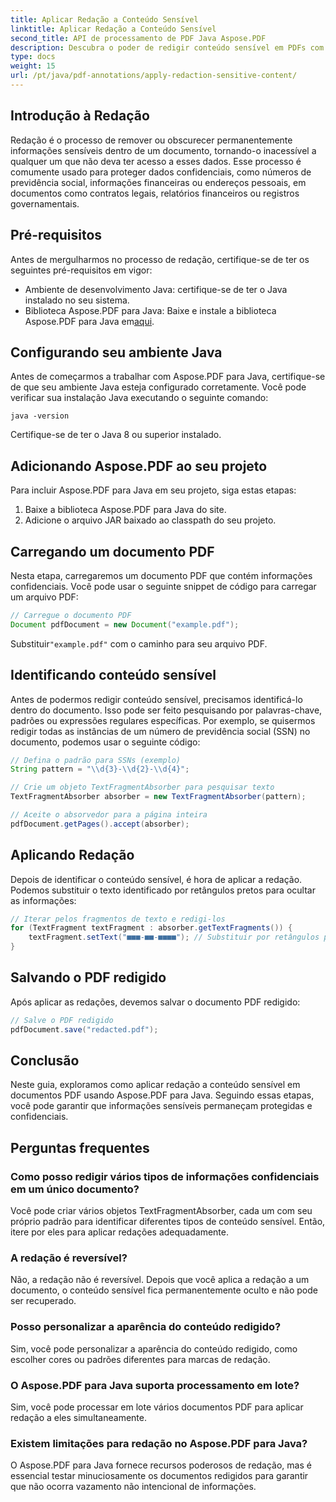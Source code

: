 ```yaml
---
title: Aplicar Redação a Conteúdo Sensível
linktitle: Aplicar Redação a Conteúdo Sensível
second_title: API de processamento de PDF Java Aspose.PDF
description: Descubra o poder de redigir conteúdo sensível em PDFs com o Aspose.PDF para Java.
type: docs
weight: 15
url: /pt/java/pdf-annotations/apply-redaction-sensitive-content/
---
```


## Introdução à Redação

Redação é o processo de remover ou obscurecer permanentemente informações sensíveis dentro de um documento, tornando-o inacessível a qualquer um que não deva ter acesso a esses dados. Esse processo é comumente usado para proteger dados confidenciais, como números de previdência social, informações financeiras ou endereços pessoais, em documentos como contratos legais, relatórios financeiros ou registros governamentais.

## Pré-requisitos

Antes de mergulharmos no processo de redação, certifique-se de ter os seguintes pré-requisitos em vigor:

- Ambiente de desenvolvimento Java: certifique-se de ter o Java instalado no seu sistema.
-  Biblioteca Aspose.PDF para Java: Baixe e instale a biblioteca Aspose.PDF para Java em[aqui](https://releases.aspose.com/pdf/java/).


## Configurando seu ambiente Java

Antes de começarmos a trabalhar com Aspose.PDF para Java, certifique-se de que seu ambiente Java esteja configurado corretamente. Você pode verificar sua instalação Java executando o seguinte comando:

```java -version```

Certifique-se de ter o Java 8 ou superior instalado.

## Adicionando Aspose.PDF ao seu projeto

Para incluir Aspose.PDF para Java em seu projeto, siga estas etapas:

1. Baixe a biblioteca Aspose.PDF para Java do site.
2. Adicione o arquivo JAR baixado ao classpath do seu projeto.

## Carregando um documento PDF

Nesta etapa, carregaremos um documento PDF que contém informações confidenciais. Você pode usar o seguinte snippet de código para carregar um arquivo PDF:

```java
// Carregue o documento PDF
Document pdfDocument = new Document("example.pdf");
```

 Substituir`"example.pdf"` com o caminho para seu arquivo PDF.

## Identificando conteúdo sensível

Antes de podermos redigir conteúdo sensível, precisamos identificá-lo dentro do documento. Isso pode ser feito pesquisando por palavras-chave, padrões ou expressões regulares específicas. Por exemplo, se quisermos redigir todas as instâncias de um número de previdência social (SSN) no documento, podemos usar o seguinte código:

```java
// Defina o padrão para SSNs (exemplo)
String pattern = "\\d{3}-\\d{2}-\\d{4}";

// Crie um objeto TextFragmentAbsorber para pesquisar texto
TextFragmentAbsorber absorber = new TextFragmentAbsorber(pattern);

// Aceite o absorvedor para a página inteira
pdfDocument.getPages().accept(absorber);
```

## Aplicando Redação

Depois de identificar o conteúdo sensível, é hora de aplicar a redação. Podemos substituir o texto identificado por retângulos pretos para ocultar as informações:

```java
// Iterar pelos fragmentos de texto e redigi-los
for (TextFragment textFragment : absorber.getTextFragments()) {
    textFragment.setText("■■■-■■-■■■■"); // Substituir por retângulos pretos
}
```

## Salvando o PDF redigido

Após aplicar as redações, devemos salvar o documento PDF redigido:

```java
// Salve o PDF redigido
pdfDocument.save("redacted.pdf");
```

## Conclusão

Neste guia, exploramos como aplicar redação a conteúdo sensível em documentos PDF usando Aspose.PDF para Java. Seguindo essas etapas, você pode garantir que informações sensíveis permaneçam protegidas e confidenciais.

## Perguntas frequentes

### Como posso redigir vários tipos de informações confidenciais em um único documento?

Você pode criar vários objetos TextFragmentAbsorber, cada um com seu próprio padrão para identificar diferentes tipos de conteúdo sensível. Então, itere por eles para aplicar redações adequadamente.

### A redação é reversível?

Não, a redação não é reversível. Depois que você aplica a redação a um documento, o conteúdo sensível fica permanentemente oculto e não pode ser recuperado.

### Posso personalizar a aparência do conteúdo redigido?

Sim, você pode personalizar a aparência do conteúdo redigido, como escolher cores ou padrões diferentes para marcas de redação.

### O Aspose.PDF para Java suporta processamento em lote?

Sim, você pode processar em lote vários documentos PDF para aplicar redação a eles simultaneamente.

### Existem limitações para redação no Aspose.PDF para Java?

O Aspose.PDF para Java fornece recursos poderosos de redação, mas é essencial testar minuciosamente os documentos redigidos para garantir que não ocorra vazamento não intencional de informações.